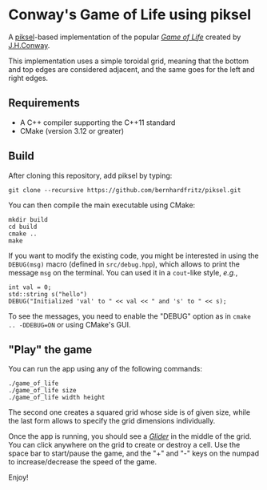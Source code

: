 # Conway's Game of Life using piksel

A [piksel](https://bernhardfritz.github.io/piksel/#/)-based implementation of
the popular [*Game of Life*](https://en.wikipedia.org/wiki/Conway%27s_Game_of_Life)
created by [J.H.Conway](https://en.wikipedia.org/wiki/John_Horton_Conway).

This implementation uses a simple toroidal grid, meaning that the bottom and
top edges are considered adjacent, and the same goes for the left and right
edges.


## Requirements

- A C++ compiler supporting the C++11 standard
- CMake (version 3.12 or greater)


## Build

After cloning this repository, add piksel by typing:
```
git clone --recursive https://github.com/bernhardfritz/piksel.git
```
You can then compile the main executable using CMake:
```
mkdir build
cd build
cmake ..
make
```

If you want to modify the existing code, you might be interested in using the
`DEBUG(msg)` macro (defined in `src/debug.hpp`), which allows to print the
message `msg` on the terminal. You can used it in a `cout`-like style, *e.g.*,
```
int val = 0;
std::string s("hello")
DEBUG("Initialized 'val' to " << val << " and 's' to " << s);
```
To see the messages, you need to enable the "DEBUG" option as in
`cmake .. -DDEBUG=ON` or using CMake's GUI.


## "Play" the game

You can run the app using any of the following commands:
```
./game_of_life
./game_of_life size
./game_of_life width height
```
The second one creates a squared grid whose side is of given size, while the
last form allows to specify the grid dimensions individually.

Once the app is running, you should see a
[*Glider*](https://en.wikipedia.org/wiki/Conway%27s_Game_of_Life#Examples_of_patterns)
in the middle of the grid. You can click anywhere on the grid to create or
destroy a cell. Use the space bar to start/pause the game, and the "+" and "-"
keys on the numpad to increase/decrease the speed of the game.

Enjoy!
